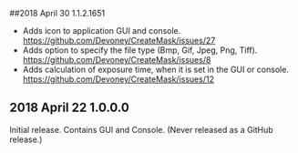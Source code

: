 ##2018 April 30 1.1.2.1651
- Adds icon to application GUI and console. https://github.com/Devoney/CreateMask/issues/27
- Adds option to specify the file type (Bmp, Gif, Jpeg, Png, Tiff). https://github.com/Devoney/CreateMask/issues/8
- Adds calculation of exposure time, when it is set in the GUI or console. https://github.com/Devoney/CreateMask/issues/12

## 2018 April 22 1.0.0.0
Initial release. Contains GUI and Console. (Never released as a GitHub release.)